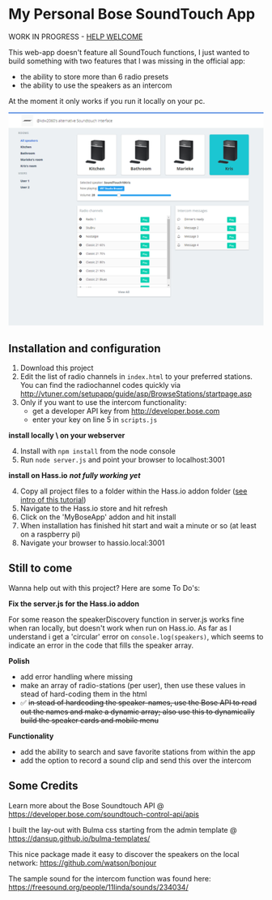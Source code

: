 # My Personal Bose SoundTouch App


WORK IN PROGRESS - [HELP WELCOME](#still-to-come)

This web-app doesn't feature all SoundTouch functions, I just wanted to build something with two features that I was missing in the official app:
- the ability to store more than 6 radio presets 
- the ability to use the speakers as an intercom

At the moment it only works if you run it locally on your pc.

![Desktop lay-out](screenshots/myAppDesktop.png)

## Installation and configuration

1. Download this project
2. Edit the list of radio channels in `index.html` to your preferred stations. You can find the radiochannel codes quickly via http://vtuner.com/setupapp/guide/asp/BrowseStations/startpage.asp
3. Only if you want to use the intercom functionality: 
    - get a developer API key from http://developer.bose.com
    - enter your key on line 5 in `scripts.js`
    
**install locally \ on your webserver**

4. Install with `npm install` from the node console
5. Run `node server.js` and point your browser to localhost:3001

**install on Hass.io**  **_not fully working yet_**

4. Copy all project files to a folder within the Hass.io addon folder ([see intro of this tutorial](https://home-assistant.io/developers/hassio/addon_tutorial/))
5. Navigate to the Hass.io store and hit refresh
6. Click on the 'MyBoseApp' addon and hit install
7. When installation has finished hit start and wait a minute or so (at least on a raspberry pi)
8. Navigate your browser to hassio.local:3001

## Still to come

Wanna help out with this project? Here are some To Do's:

**Fix the server.js for the Hass.io addon**

For some reason the speakerDiscovery function in server.js works fine when ran locally, but doesn't work when run on Hass.io. As far as I understand i get a 'circular' error on `console.log(speakers)`, which seems to indicate an error in the code that fills the speaker array.

**Polish**
- add error handling where missing
- make an array of radio-stations (per user), then use these values in stead of hard-coding them in the html
- :white_check_mark: ~~in stead of hardcoding the speaker-names, use the Bose API to read out the names and make a dynamic array; also use this to dynamically build the speaker cards and mobile menu~~

**Functionality**
- add the ability to search and save favorite stations from within the app
- add the option to record a sound clip and send this over the intercom


## Some Credits

Learn more about the Bose Soundtouch API @ https://developer.bose.com/soundtouch-control-api/apis

I built the lay-out with Bulma css starting from the admin template @ https://dansup.github.io/bulma-templates/

This nice package made it easy to discover the speakers on the local network: https://github.com/watson/bonjour

The sample sound for the intercom function was found here: https://freesound.org/people/11linda/sounds/234034/
